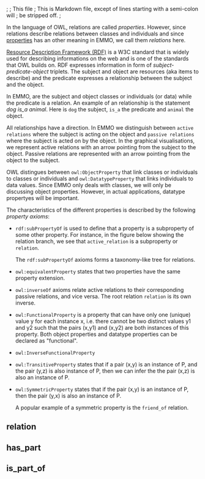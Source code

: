;
; This file
; This is Markdown file, except of lines starting with a semi-colon will
; be stripped off.
;

In the language of OWL, relations are called *properties*.  However,
since relations describe relations between classes and individuals and
since [properties](#Properties) has an other meaning in EMMO, we call
them *relations* here.

[Resource Description Framework (RDF)][RDF] is a W3C standard that is
widely used for describing informations on the web and is one of the
standards that OWL builds on.  RDF expresses information in form of
*subject-predicate-object* triplets.  The subject and object are
resources (aka items to describe) and the predicate expresses a
relationship between the subject and the object.

In EMMO, are the subject and object classes or individuals (or data)
while the predicate is a relation.  An example of an relationship is
the statement *dog is_a animal*.  Here is `dog` the subject, `is_a`
the predicate and `animal` the object.

All relationships have a direction.  In EMMO we distinguish between
`active relations` where the subject is acting on the object and
`passive relations` where the subject is acted on by the object.
In the graphical visualisations, we represent active relations with
an arrow pointing from the subject to the object.  Passive relations
are represented with an arrow pointing from the object to the subject.

OWL distingues between `owl:ObjectProperty` that link classes or
individuals to classes or individuals and `owl:DatatypeProperty` that
links individuals to data values.  Since EMMO only deals with classes,
we will only be discussing object properties.  However, in actual
applications, datatype propertyes will be important.

The characteristics of the different properties is described by
the following *property axioms*:

- `rdf:subPropertyOf` is used to define that a property is a
  subproperty of some other property.  For instance, in the figure
  below showing the relation branch, we see that `active_relation` is
  a subproperty or `relation`.

  The `rdf:subPropertyOf` axioms forms a taxonomy-like tree for relations.

<!--
- `rdfs:domain` is not used in EMMO.

- `rdfs:range` is not used in EMMO.
-->

- `owl:equivalentProperty` states that two properties have the same
  property extension.

- `owl:inverseOf` axioms relate active relations to their corresponding
  passive relations, and vice versa. The root relation `relation` is its
  own inverse.

- `owl:FunctionalProperty` is a property that can have only one
  (unique) value y for each instance x, i.e. there cannot be two
  distinct values y1 and y2 such that the pairs (x,y1) and (x,y2) are
  both instances of this property. Both object properties and datatype
  properties can be declared as "functional".

- `owl:InverseFunctionalProperty`

- `owl:TransitiveProperty` states that if a pair (x,y) is an instance
  of P, and the pair (y,z) is also instance of P, then we can infer
  the the pair (x,z) is also an instance of P.

- `owl:SymmetricProperty` states that if the pair (x,y) is an instance of P,
  then the pair (y,x) is also an instance of P.

  A popular example of a symmetric property is the `friend_of` relation.




## relation


## has_part


## is_part_of


[RDF]: https://en.wikipedia.org/wiki/Resource_Description_Framework
